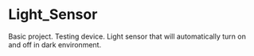 # Light_Sensor
Basic project. Testing device. Light sensor that will automatically turn on and off in dark environment.
